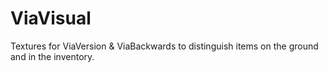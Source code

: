 # ViaVisual
Textures for ViaVersion &amp; ViaBackwards to distinguish items on the ground and in the inventory.
